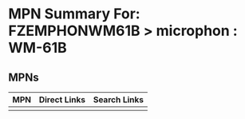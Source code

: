 



# MPN Summary For: FZEMPHONWM61B > microphon : WM-61B

## MPNs
  

|MPN|Direct Links|Search Links|
| :--- | :--- | :--- |
||||

